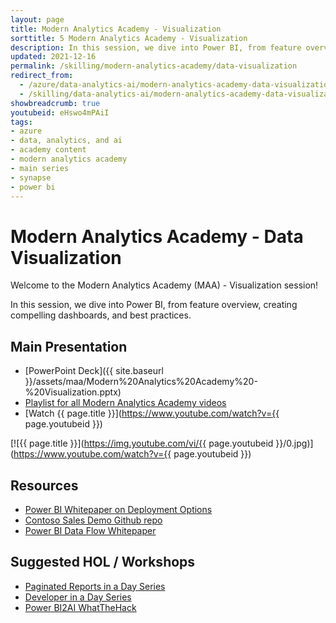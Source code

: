 ```yaml
---
layout: page
title: Modern Analytics Academy - Visualization
sorttitle: 5 Modern Analytics Academy - Visualization
description: In this session, we dive into Power BI, from feature overview, creating compelling dashboards, and best practices.
updated: 2021-12-16
permalink: /skilling/modern-analytics-academy/data-visualization
redirect_from:
  - /azure/data-analytics-ai/modern-analytics-academy-data-visualization
  - /skilling/data-analytics-ai/modern-analytics-academy-data-visualization
showbreadcrumb: true
youtubeid: eHswo4mPAiI
tags: 
- azure
- data, analytics, and ai
- academy content
- modern analytics academy
- main series
- synapse
- power bi
---
```


# Modern Analytics Academy - Data Visualization

Welcome to the Modern Analytics Academy (MAA) - Visualization session!

In this session, we dive into Power BI, from feature overview, creating compelling dashboards, and best practices.

## Main Presentation

* [PowerPoint Deck]({{ site.baseurl }}/assets/maa/Modern%20Analytics%20Academy%20-%20Visualization.pptx)
* [Playlist for all Modern Analytics Academy videos](https://www.youtube.com/playlist?list=PLz7jPMmpNrjm35mPO6KcOeNdMEMSYKXfj)
* [Watch {{ page.title }}](https://www.youtube.com/watch?v={{ page.youtubeid }})

[![{{ page.title }}](https://img.youtube.com/vi/{{ page.youtubeid }}/0.jpg)](https://www.youtube.com/watch?v={{ page.youtubeid }})

## Resources

* [Power BI Whitepaper on Deployment Options](https://aka.ms/PBIEnterpriseDeploymentWP)
* [Contoso Sales Demo Github repo](https://github.com/microsoft/Power-BI-Embedded-Contoso-Sales-Demo)
* [Power BI Data Flow Whitepaper](https://go.microsoft.com/fwlink/?linkid=2011419&clcid=0x409)

## Suggested HOL / Workshops

* [Paginated Reports in a Day Series](https://docs.microsoft.com/en-us/power-bi/learning-catalog/paginated-reports-online-course)
* [Developer in a Day Series](https://docs.microsoft.com/en-us/power-bi/learning-catalog/developer-online-course)
* [Power BI2AI WhatTheHack](https://github.com/microsoft/WhatTheHack/blob/master/018-BI2AI/README.md)

